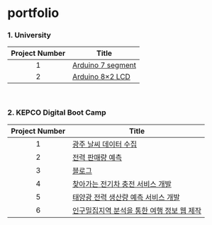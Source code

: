 # portfolio

### 1. University
|Project Number|Title|
|:----:|----|
|1|[Arduino 7 segment](https://www.tinkercad.com/things/6hINGanReT8-anode-7-segment?sharecode=PCOvt-WR_xaFc8EcV0Jvhz7QnescVChUSaZxOPPbzyY)|
|2|[Arduino 8×2 LCD](https://www.tinkercad.com/things/6wUngBKpGcA-82-lcd?sharecode=EGRf8aJDgXFiqXCGXIVMT3NTuZP4fmuUK0avhgU5DwU)|

<br>

### 2. KEPCO Digital Boot Camp
|Project Number|Title|
|:----:|----|
|1|[광주 날씨 데이터 수집](https://github.com/portk/portfolio/blob/main/pages/project1.md)|
|2|[전력 판매량 예측](https://github.com/portk/portfolio/blob/main/pages/project2.md)|
|3|[블로그](https://github.com/portk/portfolio/blob/main/pages/project3.md)|
|4|[찾아가는 전기차 충전 서비스 개발](https://github.com/portk/portfolio/blob/main/pages/project4.md)|
|5|[태양광 전력 생산량 예측 서비스 개발](https://github.com/portk/portfolio/blob/main/pages/project5.md)|
|6|[인구밀집지역 분석을 통한 여행 정보 웹 제작](https://github.com/portk/portfolio/blob/main/pages/project6.md)|
